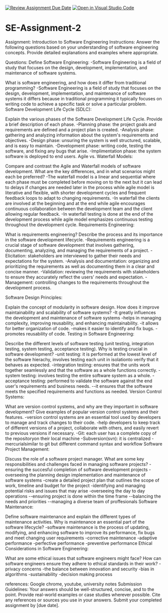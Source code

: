 [![Review Assignment Due Date](https://classroom.github.com/assets/deadline-readme-button-24ddc0f5d75046c5622901739e7c5dd533143b0c8e959d652212380cedb1ea36.svg)](https://classroom.github.com/a/-ucQIGTc)
[![Open in Visual Studio Code](https://classroom.github.com/assets/open-in-vscode-718a45dd9cf7e7f842a935f5ebbe5719a5e09af4491e668f4dbf3b35d5cca122.svg)](https://classroom.github.com/online_ide?assignment_repo_id=15238470&assignment_repo_type=AssignmentRepo)
# SE-Assignment-2
Assignment: Introduction to Software Engineering
Instructions:
Answer the following questions based on your understanding of software engineering concepts. Provide detailed explanations and examples where appropriate.

Questions:
Define Software Engineering:
-Software Engineering is a field of study that focuses on the design, development, implementation, and maintenance of software systems.

What is software engineering, and how does it differ from traditional programming?
-Software Engineering is a field of study that focuses on the design, development, implementation, and maintenance of software systems it differs because in traditional programming it typically focuses on writing code to achieve a specific task or solve a particular problem.
Software Development Life Cycle (SDLC):

Explain the various phases of the Software Development Life Cycle. Provide a brief description of each phase.
-Planning phase: the project goals and requirements are defined and a project plan is created.
-Analysis phase: gathering and analyzing information about the system's requirements and objectives.
-Design phase: unsuring the system is well structured, scalable, and is easy to maintain.
-Development phase: writing code, testing the software, and fixing any bugs that arise.
-Implimentation phase: the system software is deployed to end users.
Agile vs. Waterfall Models:

Compare and contrast the Agile and Waterfall models of software development. What are the key differences, and in what scenarios might each be preferred?
-The waterfall model is a linear and sequential where each phase must be completed before moving on to the next but it can lead to delays if changes are needed later in the process while agile model is literative and flexible, with shorter development cycles and frequent feedback loops to adapt to changing requirements.
-In waterfall the clients are involved at the beginning and at the end while agile encourages continuous collaboration between the development team and the client allowing regular feedback.
-In waterfall testing is done at the end of the development process while agile model emphasizes continuous testing throughout the development cycle.
Requirements Engineering:

What is requirements engineering? Describe the process and its importance in the software development lifecycle.
-Requirements engineering is a crucial stage of software development that involves gathering, documenting, analyzing, and managing the requirements of a project.
-Elicitation: stakeholders are interviewed to gather their needs and expectations for the system.
-Analysis and documentation: organizing and prioritizing the requirements as well as documenting them in a clear and concise manner.
-Validation: reviewing the requirements with stakeholders to ensure they accurately reflect the users' needs and expectation.
-Management: controlling changes to the requirements throughout the development process.

Software Design Principles:

Explain the concept of modularity in software design. How does it improve maintainability and scalability of software systems?
-It greatly influences the development and maintenance of software systems
-helps in managing complexity, improving reusability, and enhancing maintainability.
-it allows for better organization of code.
-makes it easier to identify and fix bugs.
-promotes reusability of code.
Testing in Software Engineering:

Describe the different levels of software testing (unit testing, integration testing, system testing, acceptance testing). Why is testing crucial in software development?
-unit testing: it is performed at the lowest level of the software hierachy, involves testing each unit in isolationto verify that it behaves as expected.
-integration testing: ensures that the units work together seamlessly and that the software as a whole functions correctly.
-system testing: involves testing the entire software system as a whole.
-acceptance testing: performed to validate the software against the end user's requirements and business needs.
--it ensures that the software meets the specified requirements and functions as needed.
Version Control Systems:

What are version control systems, and why are they important in software development? Give examples of popular version control systems and their features.
-version control systems are an essential tool used by developers to manage and track changes to their code. 
-help developers to keep track of different versions of a project, collaborate with others, and easily revert to previous versions if necessary.
-Git: each user has a complete copy of the repositoryon their local machine
-Subversion(svn): it is centralized
-mercurialsimilar to git but different command syntax and workflow
Software Project Management:

Discuss the role of a software project manager. What are some key responsibilities and challenges faced in managing software projects?
-ensuring the succesful completion of software development projects
-overseeing the planning design implementation and maintenance of software systems
-create a detailed project plan that outlines the scope of work, timeline and budget for the project
-identifying and managing potential risks and issues that may arise
-overseeing the day to day operations
--ensuring project is done within the time frame
--balancing the needs and priorities
--managing a diverse team of proffesionals
Software Maintenance:

Define software maintenance and explain the different types of maintenance activities. Why is maintenance an essential part of the software lifecycle?
-software maintenance is the process of updating, modifying, and enhancing software to improve its performance, fix bugs and meet changing user requirements
-corrective maintenance
-adaptive performance
-perfective performance
-preventive performance
Ethical Considerations in Software Engineering:

What are some ethical issues that software engineers might face? How can software engineers ensure they adhere to ethical standards in their work?
-privacy concerns
-the balance between innovation and security
-bias in algorithms
-sustainability
-decision making process

references: Google chrome, youtube, university notes
Submission Guidelines:
Your answers should be well-structured, concise, and to the point.
Provide real-world examples or case studies wherever possible.
Cite any references or sources you use in your answers.
Submit your completed assignment by [due date].
